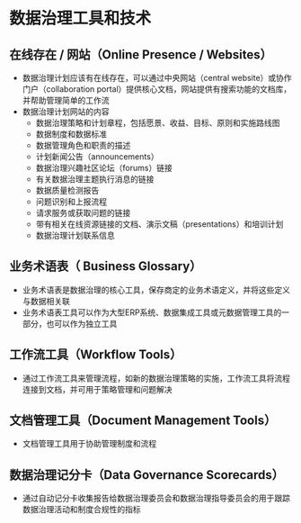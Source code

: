 # 数据治理工具和技术

## 在线存在 / 网站（Online Presence / Websites）

- 数据治理计划应该有在线存在，可以通过中央网站（central  website）或协作门户（collaboration portal）提供核心文档，网站提供有搜索功能的文档库，并帮助管理简单的工作流
- 数据治理计划网站的内容
  - 数据治理策略和计划章程，包括愿景、收益、目标、原则和实施路线图
  - 数据制度和数据标准
  - 数据管理角色和职责的描述
  - 计划新闻公告（announcements）
  - 数据治理兴趣社区论坛（forums）链接
  - 有关数据治理主题执行消息的链接
  - 数据质量检测报告
  - 问题识别和上报流程
  - 请求服务或获取问题的链接
  - 带有相关在线资源链接的文档、演示文稿（presentations）和培训计划
  - 数据治理计划联系信息

## 业务术语表（ Business Glossary）

- 业务术语表是数据治理的核心工具，保存商定的业务术语定义，并将这些定义与数据相关联
- 业务术语表工具可以作为大型ERP系统、数据集成工具或元数据管理工具的一部分，也可以作为独立工具

## 工作流工具（Workflow Tools）

- 通过工作流工具来管理流程，如新的数据治理策略的实施，工作流工具将流程连接到文档，并可用于策略管理和问题解决

## 文档管理工具（Document Management Tools）

- 文档管理工具用于协助管理制度和流程

## 数据治理记分卡（Data Governance Scorecards）

- 通过自动记分卡收集报告给数据治理委员会和数据治理指导委员会的用于跟踪数据治理活动和制度合规性的指标
